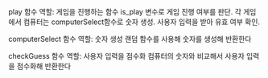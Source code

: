play 함수
역할: 게임을 진행하는 함수
is_play 변수로 게임 진행 여부를 판단.
각 게임에서 컴퓨터는 computerSelect함수로 숫자 생성.
사용자 입력을 받아 유효 여부 확인.

computerSelect 함수
역할: 숫자 생성
랜덤 함수를 사용해 숫자를 생성해 반환한다

checkGuess 함수
역할: 사용자 입력을 점수화
컴퓨터의 숫자와 비교해서 사용자 입력을 점수화해 반환한다


